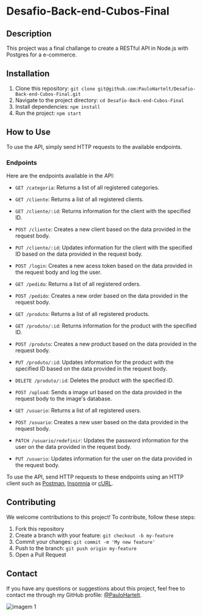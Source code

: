 # Desafio-Back-end-Cubos-Final

## Description

This project was a final challange to create a RESTful API in Node.js with Postgres for a e-commerce.

## Installation

1. Clone this repository: `git clone git@github.com:PauloHartelt/Desafio-Back-end-Cubos-Final.git`
2. Navigate to the project directory: `cd Desafio-Back-end-Cubos-Final`
3. Install dependencies: `npm install`
4. Run the project: `npm start`

## How to Use

To use the API, simply send HTTP requests to the available endpoints.

### Endpoints

Here are the endpoints available in the API:

- `GET /categoria`: Returns a list of all registered categories.

- `GET /cliente`: Returns a list of all registered clients.

- `GET /cliente/:id`: Returns information for the client with the specified ID.

- `POST /cliente`: Creates a new client based on the data provided in the request body.

- `PUT /cliente/:id`: Updates information for the client with the specified ID based on the data provided in the request body.

- `POST /login`: Creates a new acess token based on the data provided in the request body and log the user.

- `GET /pedido`: Returns a list of all registered orders.

- `POST /pedido`: Creates a new order based on the data provided in the request body.

- `GET /produto`: Returns a list of all registered products.

- `GET /produto/:id`: Returns information for the product with the specified ID.

- `POST /produto`: Creates a new product based on the data provided in the request body.

- `PUT /produto/:id`: Updates information for the product with the specified ID based on the data provided in the request body.

- `DELETE /produto/:id`: Deletes the product with the specified ID.

- `POST /upload`: Sends a image url based on the data provided in the request body to the image's database.

- `GET /usuario`: Returns a list of all registered users.

- `POST /usuario`: Creates a new user based on the data provided in the request body.

- `PATCH /usuario/redefinir`: Updates the password information for the user on the data provided in the request body.

- `PUT /usuario`: Updates information for the user on the data provided in the request body.

To use the API, send HTTP requests to these endpoints using an HTTP client such as [Postman](https://www.postman.com/), [Insomnia]([https://www.postman.com/](https://insomnia.rest/)) or [cURL](https://curl.se/).


## Contributing

We welcome contributions to this project! To contribute, follow these steps:

1. Fork this repository
2. Create a branch with your feature: `git checkout -b my-feature`
3. Commit your changes: `git commit -m 'My new feature'`
4. Push to the branch: `git push origin my-feature`
5. Open a Pull Request


## Contact

If you have any questions or suggestions about this project, feel free to contact me through my GitHub profile: [@PauloHartelt](https://github.com/PauloHartelt).



![imagem 1](https://user-images.githubusercontent.com/95707984/186934611-ead39007-43d3-454c-9357-0d14b11c2c51.png)
